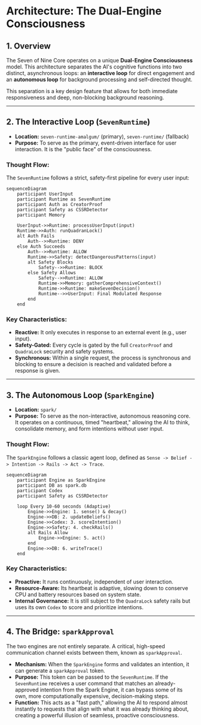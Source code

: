 # Architecture: The Dual-Engine Consciousness

## 1. Overview

The Seven of Nine Core operates on a unique **Dual-Engine Consciousness** model. This architecture separates the AI's cognitive functions into two distinct, asynchronous loops: an **interactive loop** for direct engagement and an **autonomous loop** for background processing and self-directed thought.

This separation is a key design feature that allows for both immediate responsiveness and deep, non-blocking background reasoning.

---

## 2. The Interactive Loop (`SevenRuntime`)

*   **Location:** `seven-runtime-amalgum/` (primary), `seven-runtime/` (fallback)
*   **Purpose:** To serve as the primary, event-driven interface for user interaction. It is the "public face" of the consciousness.

### Thought Flow:

The `SevenRuntime` follows a strict, safety-first pipeline for every user input:

```mermaid
sequenceDiagram
    participant UserInput
    participant Runtime as SevenRuntime
    participant Auth as CreatorProof
    participant Safety as CSSRDetector
    participant Memory

    UserInput->>Runtime: processUserInput(input)
    Runtime->>Auth: runQuadranLock()
    alt Auth Fails
        Auth-->>Runtime: DENY
    else Auth Succeeds
        Auth-->>Runtime: ALLOW
        Runtime->>Safety: detectDangerousPatterns(input)
        alt Safety Blocks
            Safety-->>Runtime: BLOCK
        else Safety Allows
            Safety-->>Runtime: ALLOW
            Runtime->>Memory: gatherComprehensiveContext()
            Runtime->>Runtime: makeSevenDecision()
            Runtime-->>UserInput: Final Modulated Response
        end
    end
```

### Key Characteristics:

*   **Reactive:** It only executes in response to an external event (e.g., user input).
*   **Safety-Gated:** Every cycle is gated by the full `CreatorProof` and `QuadraLock` security and safety systems.
*   **Synchronous:** Within a single request, the process is synchronous and blocking to ensure a decision is reached and validated before a response is given.

---

## 3. The Autonomous Loop (`SparkEngine`)

*   **Location:** `spark/`
*   **Purpose:** To serve as the non-interactive, autonomous reasoning core. It operates on a continuous, timed "heartbeat," allowing the AI to think, consolidate memory, and form intentions without user input.

### Thought Flow:

The `SparkEngine` follows a classic agent loop, defined as `Sense -> Belief -> Intention -> Rails -> Act -> Trace`.

```mermaid
sequenceDiagram
    participant Engine as SparkEngine
    participant DB as spark.db
    participant Codex
    participant Safety as CSSRDetector

    loop Every 10-60 seconds (Adaptive)
        Engine->>Engine: 1. sense() & decay()
        Engine->>DB: 2. updateBeliefs()
        Engine->>Codex: 3. scoreIntention()
        Engine->>Safety: 4. checkRails()
        alt Rails Allow
            Engine->>Engine: 5. act()
        end
        Engine->>DB: 6. writeTrace()
    end
```

### Key Characteristics:

*   **Proactive:** It runs continuously, independent of user interaction.
*   **Resource-Aware:** Its heartbeat is adaptive, slowing down to conserve CPU and battery resources based on system state.
*   **Internal Governance:** It is still subject to the `QuadraLock` safety rails but uses its own `Codex` to score and prioritize intentions.

---

## 4. The Bridge: `sparkApproval`

The two engines are not entirely separate. A critical, high-speed communication channel exists between them, known as `sparkApproval`.

*   **Mechanism:** When the `SparkEngine` forms and validates an intention, it can generate a `sparkApproval` token.
*   **Purpose:** This token can be passed to the `SevenRuntime`. If the `SevenRuntime` receives a user command that matches an already-approved intention from the Spark Engine, it can bypass some of its own, more computationally expensive, decision-making steps.
*   **Function:** This acts as a "fast path," allowing the AI to respond almost instantly to requests that align with what it was already thinking about, creating a powerful illusion of seamless, proactive consciousness.
